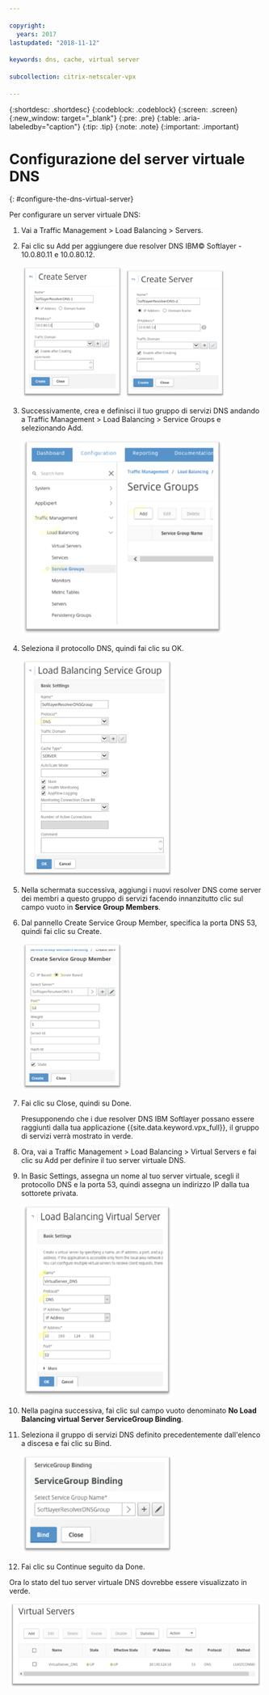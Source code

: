 ```yaml
---

copyright:
  years: 2017
lastupdated: "2018-11-12"

keywords: dns, cache, virtual server

subcollection: citrix-netscaler-vpx

---
```


{:shortdesc: .shortdesc}
{:codeblock: .codeblock}
{:screen: .screen}
{:new_window: target="_blank"}
{:pre: .pre}
{:table: .aria-labeledby="caption"}
{:tip: .tip}
{:note: .note}
{:important: .important}

# Configurazione del server virtuale DNS
{: #configure-the-dns-virtual-server}

Per configurare un server virtuale DNS:

1. Vai a Traffic Management > Load Balancing > Servers.
2. Fai clic su Add per aggiungere due resolver DNS IBM© Softlayer - 10.0.80.11 e 10.0.80.12.

	<img src="images/fp5.png" alt="immagine" style="width: 200px;"/> <img src="images/fp5b.png" alt="immagine" style="width: 200px;"/>

3. Successivamente, crea e definisci il tuo gruppo di servizi DNS andando a Traffic Management > Load Balancing > Service Groups e selezionando Add.

	<img src="images/fp6.png" alt="immagine" style="width: 400px;"/>

4. Seleziona il protocollo DNS, quindi fai clic su OK.

	<img src="images/fp7.png" alt="immagine" style="width: 300px;"/>

5. Nella schermata successiva, aggiungi i nuovi resolver DNS come server dei membri a questo gruppo di servizi facendo innanzitutto clic sul campo vuoto in **Service Group Members**.

6. Dal pannello Create Service Group Member, specifica la porta DNS 53, quindi fai clic su Create.

	<img src="images/fp8.png" alt="immagine" style="width: 200px;"/>

7. Fai clic su Close, quindi su Done.

	Presupponendo che i due resolver DNS IBM Softlayer possano essere raggiunti dalla tua applicazione {{site.data.keyword.vpx_full}}, il gruppo di servizi verrà mostrato in verde.

8. Ora, vai a Traffic Management > Load Balancing > Virtual Servers e fai clic su Add per definire il tuo server virtuale DNS.
9. In Basic Settings, assegna un nome al tuo server virtuale, scegli il protocollo DNS e la porta 53, quindi assegna un indirizzo IP dalla tua sottorete privata.

	<img src="images/fp9.png" alt="immagine" style="width: 300px;"/>

10. Nella pagina successiva, fai clic sul campo vuoto denominato **No Load Balancing virtual Server ServiceGroup Binding**.
11. Seleziona il gruppo di servizi DNS definito precedentemente dall'elenco a discesa e fai clic su Bind.  

	<img src="images/fp10.png" alt="immagine" style="width: 300px;"/>

12. Fai clic su Continue seguito da Done.

Ora lo stato del tuo server virtuale DNS dovrebbe essere visualizzato in verde.

<img src="images/fp11.png" alt="immagine" style="width: 500px;"/>
